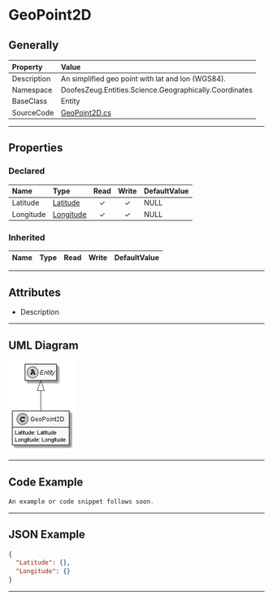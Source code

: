 ﻿# GeoPoint2D

## Generally

|Property|Value|
|:-|:-|
|Description|An simplified geo point with lat and lon (WGS84).|
|Namespace|DoofesZeug.Entities.Science.Geographically.Coordinates|
|BaseClass|Entity|
|SourceCode|[GeoPoint2D.cs](../../../../DoofesZeug.Library/Src/Entities/Science/Geographically/Coordinates/GeoPoint2D.cs)|

---

## Properties

### Declared

|Name|Type|Read|Write|DefaultValue|
|:---|:---|:--:|:---:|:-----------|
|Latitude|[Latitude](../../Entities/DoofesZeug.Entities.Science.Geographically.Coordinates/Latitude.md)|&#x2713;|&#x2713;|NULL|
|Longitude|[Longitude](../../Entities/DoofesZeug.Entities.Science.Geographically.Coordinates/Longitude.md)|&#x2713;|&#x2713;|NULL|

### Inherited

|Name|Type|Read|Write|DefaultValue|
|:---|:---|:--:|:---:|:-----------|

---

## Attributes

- Description

---

## UML Diagram

![GeoPoint2D.png](./GeoPoint2D.png "GeoPoint2D")

---

## Code Example

```cs
An example or code snippet follows soon.
```

---

## JSON Example

```json
{
  "Latitude": {},
  "Longitude": {}
}
```

---


